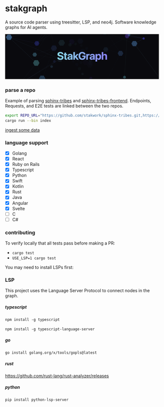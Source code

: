 # stakgraph

A source code parser using treesitter, LSP, and neo4j. Software knowledge graphs for AI agents.

![img](./mcp/docs/sg.png)

### parse a repo

Example of parsing [sphinx-tribes](https://github.com/stakwork/demo-repo) and [sphinx-tribes-frontend](https://github.com/stakwork/sphinx-tribes-frontend). Endpoints, Requests, and E2E tests are linked between the two repos.

```bash
export REPO_URL="https://github.com/stakwork/sphinx-tribes.git,https://github.com/stakwork/sphinx-tribes-frontend.git"
cargo run --bin index
```

[ingest some data](https://github.com/stakwork/stakgraph/wiki/Ingest-some-data)

### language support

- [x] Golang
- [x] React
- [x] Ruby on Rails
- [x] Typescript
- [x] Python
- [x] Swift
- [x] Kotlin
- [x] Rust
- [x] Java
- [x] Angular
- [x] Svelte
- [ ] C
- [ ] C#

### contributing

To verify locally that all tests pass before making a PR:

- `cargo test`
- `USE_LSP=1 cargo test`

You may need to install LSPs first:

### LSP

This project uses the Language Server Protocol to connect nodes in the graph.

##### typescript

`npm install -g typescript`

`npm install -g typescript-language-server`

##### go

`go install golang.org/x/tools/gopls@latest`

##### rust

https://github.com/rust-lang/rust-analyzer/releases

##### python

`pip install python-lsp-server`
